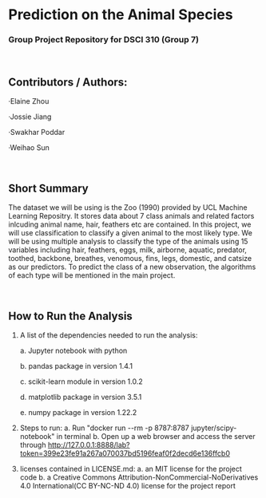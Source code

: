# Prediction on the Animal Species
### Group Project Repository for DSCI 310 (Group 7)
<br>

## Contributors / Authors: 

·Elaine Zhou

·Jossie Jiang

·Swakhar Poddar

·Weihao Sun

<br>

## Short Summary
The dataset we will be using is the Zoo (1990) provided by UCL Machine Learning Repositry. It stores data about 7 class animals and related factors inlcuding animal name, hair, feathers etc are contained. In this project, we will use classification to classify a given animal to the most likely type. We will be using multiple analysis to classify the type of the animals using 15 variables including hair, feathers, eggs, milk, airborne, aquatic, predator, toothed, backbone, breathes, venomous, fins, legs, domestic, and catsize as our predictors. To predict the class of a new observation, the algorithms of each type will be mentioned in the main project. 

<br>

## How to Run the Analysis
1. A list of the dependencies needed to run the analysis:
   
   a. Jupyter notebook with python
   
   b. pandas package in version 1.4.1
   
   c. scikit-learn module in version 1.0.2
   
   d. matplotlib package in version 3.5.1
   
   e. numpy package in version 1.22.2
3. Steps to run: 
   a. Run "docker run --rm -p 8787:8787 jupyter/scipy-notebook" in terminal
   b. Open up a web browser and access the server through http://127.0.0.1:8888/lab?token=399e23fe91a267a070037bd5196feaf0f2decd6e136ffcb0
3. licenses contained in LICENSE.md:
   a. an MIT license for the project code 
   b. a Creative Commons Attribution-NonCommercial-NoDerivatives 4.0 International(CC BY-NC-ND 4.0) license for the project report







